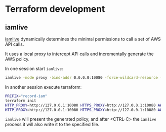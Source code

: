 # Terraform development

## iamlive

[iamlive](https://github.com/iann0036/iamlive) dynamically determines the minimal
permissions to call a set of AWS API calls.

It uses a local proxy to intercept API calls and incrementally generate the AWS
policy.

In one session start `iamlive`:

```sh
iamlive -mode proxy -bind-addr 0.0.0.0:10080 -force-wildcard-resource -output-file iamlive.policy.json
```

In another session execute terraform:

```sh
PREFIX="record-iam"
terraform init
HTTP_PROXY=http://127.0.0.1:10080 HTTPS_PROXY=http://127.0.0.1:10080 AWS_CA_BUNDLE="${HOME}/.iamlive/ca.pem" terraform apply -auto-approve -var name_prefix=${PREFIX}
HTTP_PROXY=http://127.0.0.1:10080 HTTPS_PROXY=http://127.0.0.1:10080 AWS_CA_BUNDLE="${HOME}/.iamlive/ca.pem" terraform destroy -auto-approve -var name_prefix=${PREFIX}
```

`iamlive` will present the generated policy, and after \<CTRL-C\> the `iamlive` process it will also write it to the specified file.
